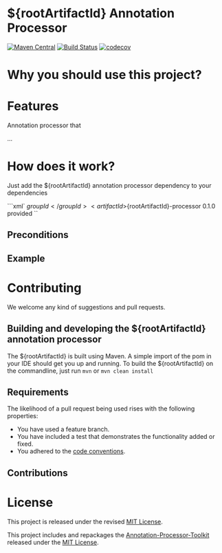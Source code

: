 # ${rootArtifactId} Annotation Processor

[![Maven Central](https://maven-badges.herokuapp.com/maven-central/io.toolisticon.annotationconstraints/annotationconstraints-processor/badge.svg)](https://maven-badges.herokuapp.com/maven-central/io.toolisticon.annotationconstraints/annotationconstraints-processor)
[![Build Status](https://travis-ci.org/toolisticon/annotation-constraints.svg?branch=master)](https://travis-ci.org/toolisticon/annotation-constraints)
[![codecov](https://codecov.io/gh/toolisticon/annotation-constraints/branch/master/graph/badge.svg)](https://codecov.io/gh/toolisticon/annotation-constraints)

# Why you should use this project?


# Features
Annotation processor that

...

# How does it work?

Just add the ${rootArtifactId} annotation processor dependency to your dependencies

```xml`
<dependencies>
    <!-- must be on provided scope since it is just needed at compile time -->
    <dependency>
        <groupId>${groupId}</groupId>
        <artifactId>${rootArtifactId}-processor</artifactId>
        <version>0.1.0</version>
        <scope>provided</scope>
    </dependency>
</dependencies>
``


## Preconditions

## Example
    
# Contributing

We welcome any kind of suggestions and pull requests.

## Building and developing the ${rootArtifactId} annotation processor

The ${rootArtifactId} is built using Maven.
A simple import of the pom in your IDE should get you up and running. To build the ${rootArtifactId} on the commandline, just run `mvn` or `mvn clean install`

## Requirements

The likelihood of a pull request being used rises with the following properties:

- You have used a feature branch.
- You have included a test that demonstrates the functionality added or fixed.
- You adhered to the [code conventions](http://www.oracle.com/technetwork/java/javase/documentation/codeconvtoc-136057.html).

## Contributions


# License

This project is released under the revised [MIT License](LICENSE).

This project includes and repackages the [Annotation-Processor-Toolkit](https://github.com/holisticon/annotation-processor-toolkit) released under the  [MIT License](/3rdPartyLicenses/annotation-processor-toolkit/LICENSE.txt).
